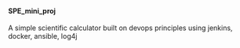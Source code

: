 #### SPE_mini_proj
A simple scientific calculator built on devops principles using jenkins, docker, ansible, log4j
